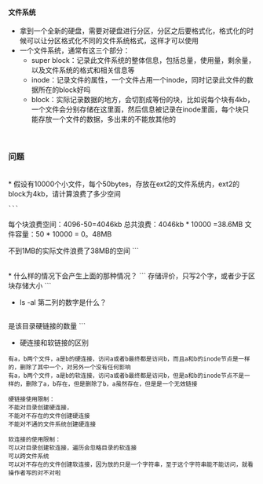 #### 文件系统


* 拿到一个全新的硬盘，需要对硬盘进行分区，分区之后要格式化，格式化的时候可以让分区格式化不同的文件系统格式，这样才可以使用
* 一个文件系统，通常有这三个部分：
    * super block：记录此文件系统的整体信息，包括总量，使用量，剩余量，以及文件系统的格式和相关信息等
    * inode：记录文件的属性，一个文件占用一个inode，同时记录此文件的数据所在的block好吗
    * block：实际记录数据的地方，会切割成等份的块，比如说每个块有4kb，一个文件会分别存储在这里面，然后信息被记录在inode里面，每个块只能存放一个文件的数据，多出来的不能放其他的
    
<br/>

### 问题
<br/>
* 假设有10000个小文件，每个50bytes，存放在ext2的文件系统内，ext2的block为4kb，请计算浪费了多少空间

    ```
每个块浪费空间：4096-50=4046kb
总共浪费：4046kb * 10000 =38.6MB
文件容量：50 * 10000 = 0。48MB

不到1MB的实际文件浪费了38MB的空间
    ```

<br/>
* 什么样的情况下会产生上面的那种情况？
    ```
存储评价，只写2个字，或者少于区块存储大小
    ```

<br/>

* ls -al 第二列的数字是什么？
    ```
是该目录硬链接的数量
    ```
<br/>
* 硬连接和软链接的区别

```
有a，b两个文件，a是b的硬连接，访问a或者b最终都是访问b，而且a和b的inode节点是一样的，删除了其中一个，对另外一个没有任何影响
有a，b两个文件，a是b的软连接，访问a或者b最终都是访问b，但是a和b的inode节点不是一样的，删除了a，b存在，但是删除了b，a虽然存在，但是是一个无效链接

硬链接使用限制：
不能对目录创建硬连接，
不能对不存在的文件创建硬连接
不能对不通的文件系统创建硬连接

软连接的使用限制：
可以对目录创建软连接，遍历会忽略目录的软连接
可以跨文件系统
可以对不存在的文件创建软连接，因为放的只是一个字符串，至于这个字符串能不能访问，就看操作者写的对不对啦
```

